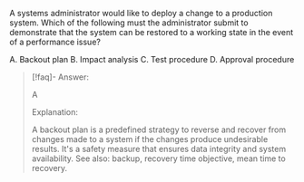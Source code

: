 
A systems administrator would like to deploy a change to a production system. Which of the following must the administrator submit to demonstrate that the system can be restored to a working state in the event of a performance issue? 

A. Backout plan 
B. Impact analysis 
C. Test procedure 
D. Approval procedure

> [!faq]- Answer: 
> 
> A 
> 
> Explanation: 
> 
> A backout plan is a predefined strategy to reverse and recover from changes made to a system if the changes produce undesirable results. It's a safety measure that ensures data integrity and system availability. See also: backup, recovery time objective, mean time to recovery.
